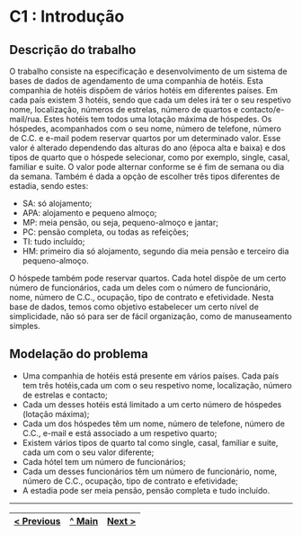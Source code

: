 # C1 : Introdução


## Descrição do trabalho

O trabalho consiste na especificação e desenvolvimento de um sistema de bases de dados de agendamento de uma companhia de hotéis. Esta companhia de hotéis dispõem de vários hotéis em diferentes países. Em cada país existem 3 hotéis, sendo que cada um deles irá ter o seu respetivo nome, localização, números de estrelas, número de quartos e contacto/e-mail/rua. Estes hotéis tem todos uma lotação máxima de hóspedes.
Os hóspedes, acompanhados com o seu nome, número de telefone, número de C.C. e e-mail podem reservar quartos por um determinado valor. Esse valor é alterado dependendo das alturas do ano (época alta e baixa) e dos tipos de quarto que o hóspede selecionar, como por exemplo, single, casal, familiar e suite. O valor pode alternar conforme se é fim de semana ou dia da semana. Também é dada a opção de escolher três tipos diferentes de estadia, sendo estes: 

- SA: só alojamento;
- APA: alojamento e pequeno almoço;
- MP: meia pensão, ou seja, pequeno-almoço e jantar;
- PC: pensão completa, ou todas as refeições;
- TI: tudo incluído;
- HM: primeiro dia só alojamento, segundo dia meia pensão e terceiro dia pequeno-almoço.

O hóspede também pode reservar quartos.
Cada hotel dispõe de um certo número de funcionários, cada um deles com o número de funcionário, nome, número de C.C., ocupação, tipo de contrato e efetividade.
Nesta base de dados, temos como objetivo estabelecer um certo nível de simplicidade, não só para ser de fácil organização, como de manuseamento simples.

## Modelação do problema

- Uma companhia de hotéis está presente em vários países. Cada país tem três hotéis,cada um com o seu respetivo nome, localização, número de estrelas e contacto;
- Cada um desses hotéis está limitado a um certo número de hóspedes (lotação máxima);
- Cada um dos hóspedes têm um nome, número de telefone, número de C.C., e-mail e está associado a um respetivo quarto;
- Existem vários tipos de quarto tal como single, casal, familiar e suite, cada um com o seu valor diferente;
- Cada hótel tem um número de funcionários;
- Cada um desses funcionários têm um número de funcionário, nome, número de C.C., ocupação, tipo de contrato e efetividade;
- A estadia pode ser meia pensão, pensão completa e tudo incluído.



---
[< Previous](rei00.md) | [^ Main](https://github.com/exemploTrabalho/reportSIBD/) | [Next >](rei02.md)
:--- | :---: | ---: 
